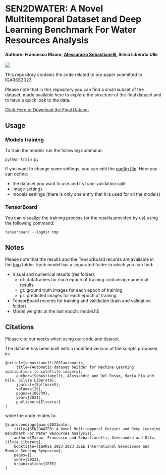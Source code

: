 # SEN2DWATER: A Novel Multitemporal Dataset and Deep Learning Benchmark For Water Resources Analysis
#### Authors: Francesco Mauro, [Alessandro Sebastianelli](https://alessandrosebastianelli.github.io/), Silvia Liberata Ullo

![](imgs/dataset.png)

This repository contains the code related to our paper submitted to IGARSS2023

Please note that in this repository you can find a small subset of the dataset, made available here to explore the structure of the final dataset and to have a quick look to the data. 

[Click Here to Download the Final Dataset](https://drive.google.com/drive/folders/1AYt8UYmgnTpeIDLY_4IFA_5LEBwYwaY8?usp=share_link)


## Usage

### Models training

To train the models run the following command:

`
	python train.py
`

If you want to change some settings, you can edit the [config file](config.py). Here you can define:
- the dataset you want to use and its train-validation split 
- image settings
- models settings (there is only one entry that it is used for all the models)

### TensorBoard

You can visualize the training process (or the results provided by us) using the following command:

`
tensorboard --logdir tmp
`
 
## Notes

Please note that the results and the TensorBoard records are available in the [tmp](tmp) folder. Each model has a separated folder in which you can find:

- Visual and numerical results (res folder):
	- df: dataframes for each epoch of training containing numerical results
	- gt: ground truth images for each epoch of training
	- pr: predicted images for each epoch of training
- TensorBoard records for training and validation (train and validation folder)
- Model weights at the last epoch: model.h5

## Citations
Please cite our works when using our code and dataset.

The dataset has been built with a modified version of the scripts proposed in:

	@article{sebastianelli2021automatic,
 		 title={Automatic dataset builder for Machine Learning applications to satellite imagery},
  		 author={Sebastianelli, Alessandro and Del Rosso, Maria Pia and Ullo, Silvia Liberata},
 		 journal={SoftwareX},
 	 	 volume={15},
  		 pages={100739},
  		 year={2021},
  		 publisher={Elsevier}
	}

while the code relates to:

	@inproceedings{mauro2023water,
		title={SEN2DWATER: A Novel Multitemporal Dataset and Deep Learning Benchmark For Water Resources Analysis},
		author={Maruo, Francesco and Sebastianelli, Alessandro and Ullo, Silvia Liberata},
		booktitle={IGARSS 2023-2023 IEEE International Geoscience and Remote Sensing Symposium},
		pages={},
		year={2023},
		organization={IEEE}
	}


